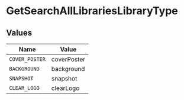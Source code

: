 # GetSearchAllLibrariesLibraryType


## Values

| Name           | Value          |
| -------------- | -------------- |
| `COVER_POSTER` | coverPoster    |
| `BACKGROUND`   | background     |
| `SNAPSHOT`     | snapshot       |
| `CLEAR_LOGO`   | clearLogo      |